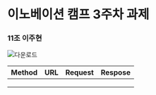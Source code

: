 # 이노베이션 캠프 3주차 과제


### 11조 이주현

![다운로드](https://user-images.githubusercontent.com/110277186/185329013-d63d0c1d-5b8e-441a-b4d8-00ff969e09f6.png)



|Method|URL|Request|Respose|
|:---:|:---:|:---:|:---:|
|||||
|||||
|||||

